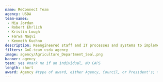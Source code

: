 ```yaml
---
name: ReConnect Team
agency: USDA
team-names:
 - Mia Jordan
 - Robert Ehrlich
 - Kristin Lough
 - Farwa Naqvi
 - Kenneth Kuchno
description: Reengineered staff and IT processes and systems to implement the pilot Rural Broadband Program. This program’s investment represents over $200 million in grant and loan funding for broadband infrastructure that currently includes 35,270 households.
filters: GoG-team usda agency
image: agency/Agriculture_Department_Seal.png
banner: agency
team: yes #mark no if an individual, NO CAPS
length: short
award: Agency #type of award, either Agency, Council, or President's; this is case sensitive so make sure to match the options listed exactly. This section generates the format of the card
---
```

